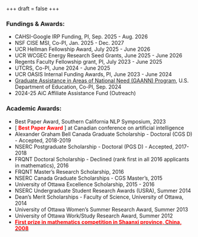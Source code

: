 +++
draft = false
+++

### Fundings \& Awards:
- CAHSI-Google IRP Funding, PI, Sep. 2025 - Aug. 2026
- NSF CISE MSI, Co-PI, Jan. 2025 - Dec. 2027
- UCR Hellman Fellowship Award, July 2025 - June 2026
- UCR WCGEC Energy Research Seed Grants, June 2025 - June 2026
- Regents Faculty Fellowship grant, PI, July 2023 - June 2025
- UTCRS, Co-PI, June 2024 - June 2025
- UCR OASIS Internal Funding Awards, PI, June 2023 - June 2024
- [Graduate Assistance in Areas of National Need (GAANN) Program](https://news.ucr.edu/articles/2024/10/15/uc-riverside-receives-seven-grants-totaling-7m-graduate-education), U.S. Department of Education, Co-PI, Sep. 2024
- 2024-25 AiC Affiliate Assistance Fund (Outreach)

### Academic Awards:
- Best Paper Award, Southern California NLP Symposium, 2023
- [<span style="color:red"> **Best Paper Award** </span>] at Canadian conference on artificial intelligence
- Alexander Graham Bell Canada Graduate Scholarship - Doctoral (CGS D) - Accepted, 2018-2019
- NSERC Postgraduate Scholarship - Doctoral (PGS D) - Accepted, 2017-2018
- FRQNT Doctoral Scholarship - Declined (rank first in all 2016 applicants in mathematics), 2016
- FRQNT Master’s Research Scholarship, 2016
- NSERC Canada Graduate Scholarships - CGS Master’s, 2015
- University of Ottawa Excellence Scholarship, 2015 - 2016
- NSERC Undergraduate Student Research Awards (USRA), Summer 2014
- Dean’s Merit Scholarships - Faculty of Science, University of Ottawa, 2014
- University of Ottawa Women’s Summer Research Award, Summer 2013
- University of Ottawa Work/Study Research Award, Summer 2012
- [<span style="color:red"> **First prize in mathematics competition in Shaanxi province, China, 2008** </span>](http://www.sneac.com/info/1009/2054.htm)
